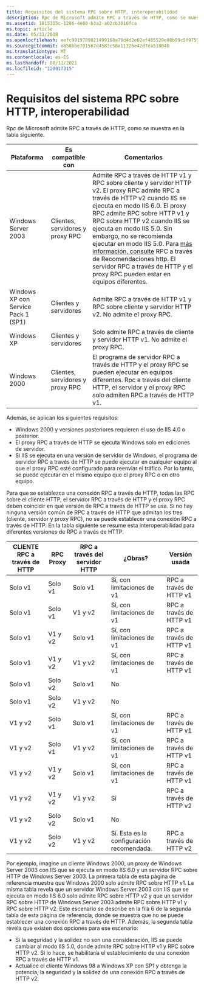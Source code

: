 ```yaml
---
title: Requisitos del sistema RPC sobre HTTP, interoperabilidad
description: Rpc de Microsoft admite RPC a través de HTTP, como se muestra en la tabla siguiente.
ms.assetid: 1815315c-1286-4e60-b3a2-a02cb3016fca
ms.topic: article
ms.date: 05/31/2018
ms.openlocfilehash: eefc9019789821499168a76d4d2e02ef485529e08b99c5f0759a19bfb4a46f6f
ms.sourcegitcommit: e858bbe701567d4583c50a11326e42d7ea51804b
ms.translationtype: MT
ms.contentlocale: es-ES
ms.lasthandoff: 08/11/2021
ms.locfileid: "120017315"
---
```

# <a name="rpc-over-http-system-requirements-interoperability"></a>Requisitos del sistema RPC sobre HTTP, interoperabilidad

Rpc de Microsoft admite RPC a través de HTTP, como se muestra en la tabla siguiente.



| Plataforma                             | Es compatible con                       | Comentarios                                                                                                                                                                                                                                                                                                                                                                                                                                                                              |
|--------------------------------------|--------------------------------|---------------------------------------------------------------------------------------------------------------------------------------------------------------------------------------------------------------------------------------------------------------------------------------------------------------------------------------------------------------------------------------------------------------------------------------------------------------------------------------|
| Windows Server 2003                  | Clientes, servidores y proxy RPC | Admite RPC a través de HTTP v1 y RPC sobre cliente y servidor HTTP v2. El proxy RPC admite RPC a través de HTTP v2 cuando IIS se ejecuta en modo IIS 6.0. El proxy RPC admite RPC sobre HTTP v1 y RPC sobre HTTP v2 cuando IIS se ejecuta en modo IIS 5.0. Sin embargo, no se recomienda ejecutar en modo IIS 5.0. Para [más información, consulte](rpc-over-http-deployment-recommendations.md) RPC a través de Recomendaciones http. El servidor RPC a través de HTTP y el proxy RPC pueden estar en equipos diferentes. |
| Windows XP con Service Pack 1 (SP1) | Clientes y servidores            | Admite RPC a través de HTTP v1 y RPC sobre cliente y servidor HTTP v2. No admite el proxy RPC.                                                                                                                                                                                                                                                                                                                                                                                         |
| Windows XP                           | Clientes y servidores            | Solo admite RPC a través de cliente y servidor HTTP v1. No admite el proxy RPC.                                                                                                                                                                                                                                                                                                                                                                                                         |
| Windows 2000                         | Clientes, servidores y proxy RPC | El programa de servidor RPC a través de HTTP y el proxy RPC se pueden ejecutar en equipos diferentes. Rpc a través del cliente HTTP, el servidor y el proxy RPC solo admiten RPC a través de HTTP v1.                                                                                                                                                                                                                                                                                                                   |



 

Además, se aplican los siguientes requisitos:

-   Windows 2000 y versiones posteriores requieren el uso de IIS 4.0 o posterior.
-   El proxy RPC a través de HTTP se ejecuta Windows solo en ediciones de servidor.
-   Si IIS se ejecuta en una versión de servidor de Windows, el programa de servidor RPC a través de HTTP se puede ejecutar en cualquier equipo al que el proxy RPC esté configurado para reenviar el tráfico. Por lo tanto, se puede ejecutar en el mismo equipo que el proxy RPC o en otro equipo.

Para que se establezca una conexión RPC a través de HTTP, todas las RPC sobre el cliente HTTP, el servidor RPC a través de HTTP y el proxy RPC deben coincidir en qué versión de RPC a través de HTTP se usa. Si no hay ninguna versión común de RPC a través de HTTP que admitan los tres (cliente, servidor y proxy RPC), no se puede establecer una conexión RPC a través de HTTP. En la tabla siguiente se resume esta interoperabilidad para diferentes versiones de RPC a través de HTTP.



| CLIENTE RPC a través de HTTP | RPC Proxy      | RPC a través del servidor HTTP | ¿Obras?                                      | Versión usada     |
|----------------------|----------------|----------------------|---------------------------------------------|------------------|
| Solo v1              | Solo v1        | Solo v1              | Sí, con limitaciones de v1                    | RPC a través de HTTP v1 |
| Solo v1              | Solo v1        | V1 y v2       | Sí, con limitaciones de v1                    | RPC a través de HTTP v1 |
| Solo v1              | V1 y v2 | Solo v1              | Sí, con limitaciones de v1                    | RPC a través de HTTP v1 |
| Solo v1              | V1 y v2 | V1 y v2       | Sí, con limitaciones de v1                    | RPC a través de HTTP v1 |
| Solo v1              | Solo v2        | Solo v1              | No                                          |                  |
| Solo v1              | Solo v2        | V1 y v2       | No                                          |                  |
| V1 y v2       | Solo v1        | Solo v1              | Sí, con limitaciones de v1                    | RPC a través de HTTP v1 |
| V1 y v2       | Solo v1        | V1 y v2       | Sí, con limitaciones de v1                    | RPC a través de HTTP v1 |
| V1 y v2       | V1 y v2 | Solo v1              | Sí, con limitaciones de v1                    | RPC a través de HTTP v1 |
| V1 y v2       | V1 y v2 | V1 y v2       | Sí                                         | RPC a través de HTTP v2 |
| V1 y v2       | Solo v2        | Solo v1              | No                                          |                  |
| V1 y v2       | Solo v2        | V1 y v2       | Sí. Esta es la configuración recomendada. | RPC a través de HTTP v2 |



 

Por ejemplo, imagine un cliente Windows 2000, un proxy de Windows Server 2003 con IIS que se ejecuta en modo IIS 6.0 y un servidor RPC sobre HTTP de Windows Server 2003. La primera tabla de esta página de referencia muestra que Windows 2000 solo admite RPC sobre HTTP v1. La misma tabla revela que un servidor Windows Server 2003 con IIS que se ejecuta en modo IIS 6.0 solo admite RPC sobre HTTP v2 y que un servidor RPC sobre HTTP de Windows Server 2003 admite RPC sobre HTTP v1 y RPC sobre HTTP v2. Este escenario se describe en la fila 6 de la segunda tabla de esta página de referencia, donde se muestra que no se puede establecer una conexión RPC a través de HTTP. Además, la segunda tabla revela que existen dos opciones para ese escenario:

-   Si la seguridad y la solidez no son una consideración, IIS se puede cambiar al modo IIS 5.0, donde admite RPC sobre HTTP v1 y RPC sobre HTTP v2. Si lo hace, se habilitaría el establecimiento de una conexión RPC a través de HTTP v1.
-   Actualice el cliente Windows 98 a Windows XP con SP1 y obtenga la potencia, la seguridad y la solidez de una conexión RPC a través de HTTP v2.

 

 




